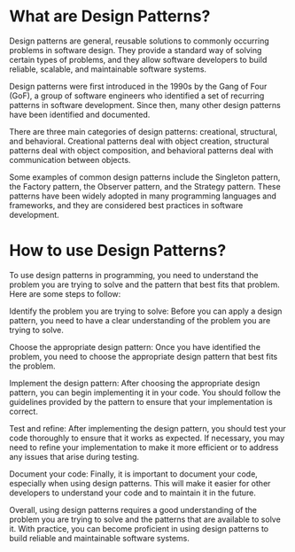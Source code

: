 # What are Design Patterns?

Design patterns are general, reusable solutions to commonly occurring problems in software design. They provide a standard way of solving certain types of problems, and they allow software developers to build reliable, scalable, and maintainable software systems.

Design patterns were first introduced in the 1990s by the Gang of Four (GoF), a group of software engineers who identified a set of recurring patterns in software development. Since then, many other design patterns have been identified and documented.

There are three main categories of design patterns: creational, structural, and behavioral. Creational patterns deal with object creation, structural patterns deal with object composition, and behavioral patterns deal with communication between objects.

Some examples of common design patterns include the Singleton pattern, the Factory pattern, the Observer pattern, and the Strategy pattern. These patterns have been widely adopted in many programming languages and frameworks, and they are considered best practices in software development.

# How to use Design Patterns?

To use design patterns in programming, you need to understand the problem you are trying to solve and the pattern that best fits that problem. Here are some steps to follow:

Identify the problem you are trying to solve: Before you can apply a design pattern, you need to have a clear understanding of the problem you are trying to solve.

Choose the appropriate design pattern: Once you have identified the problem, you need to choose the appropriate design pattern that best fits the problem.

Implement the design pattern: After choosing the appropriate design pattern, you can begin implementing it in your code. You should follow the guidelines provided by the pattern to ensure that your implementation is correct.

Test and refine: After implementing the design pattern, you should test your code thoroughly to ensure that it works as expected. If necessary, you may need to refine your implementation to make it more efficient or to address any issues that arise during testing.

Document your code: Finally, it is important to document your code, especially when using design patterns. This will make it easier for other developers to understand your code and to maintain it in the future.

Overall, using design patterns requires a good understanding of the problem you are trying to solve and the patterns that are available to solve it. With practice, you can become proficient in using design patterns to build reliable and maintainable software systems.